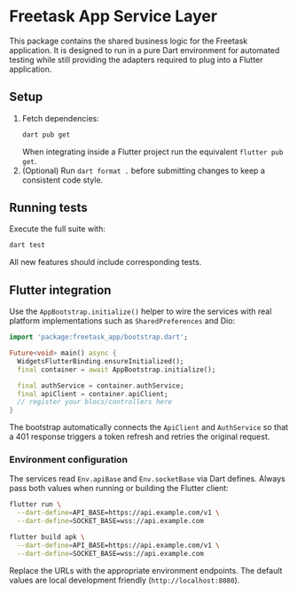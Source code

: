 # Freetask App Service Layer

This package contains the shared business logic for the Freetask application.
It is designed to run in a pure Dart environment for automated testing while
still providing the adapters required to plug into a Flutter application.

## Setup

1. Fetch dependencies:
   ```bash
   dart pub get
   ```
   When integrating inside a Flutter project run the equivalent `flutter pub get`.
2. (Optional) Run `dart format .` before submitting changes to keep a consistent
   code style.

## Running tests

Execute the full suite with:

```bash
dart test
```

All new features should include corresponding tests.

## Flutter integration

Use the `AppBootstrap.initialize()` helper to wire the services with real
platform implementations such as `SharedPreferences` and Dio:

```dart
import 'package:freetask_app/bootstrap.dart';

Future<void> main() async {
  WidgetsFlutterBinding.ensureInitialized();
  final container = await AppBootstrap.initialize();

  final authService = container.authService;
  final apiClient = container.apiClient;
  // register your blocs/controllers here
}
```

The bootstrap automatically connects the `ApiClient` and `AuthService` so that a
401 response triggers a token refresh and retries the original request.

### Environment configuration

The services read `Env.apiBase` and `Env.socketBase` via Dart defines. Always
pass both values when running or building the Flutter client:

```bash
flutter run \
  --dart-define=API_BASE=https://api.example.com/v1 \
  --dart-define=SOCKET_BASE=wss://api.example.com
```

```bash
flutter build apk \
  --dart-define=API_BASE=https://api.example.com/v1 \
  --dart-define=SOCKET_BASE=wss://api.example.com
```

Replace the URLs with the appropriate environment endpoints. The default values
are local development friendly (`http://localhost:8080`).
